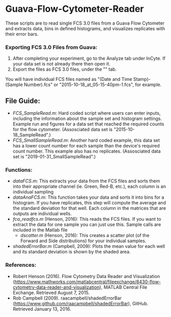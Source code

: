 # Guava-Flow-Cytometer-Reader
These scripts are to read single FCS 3.0 files from a Guava Flow Cytometer and extracts data, bins in defined histograms, and visualizes replicates with their error bars.

### Exporting FCS 3.0 Files from Guava:

1. After completing your experiment, go to the Analyze tab under InCyte. If your data set is not already there then open it.
2. Export the files as FCS 3.0 files, under the "" tab.

You will have individual FCS files named as "(Date and Time Stamp)-(Sample Number).fcs" or "2015-10-18_at_05-15-40pm-1.fcs", for example.

## File Guide:

- *FCS_SampleRead.m*: Hard coded script where users can enter inputs, including the information about the sample set and histogram settings. Example run and figures for a data set that reached the required counts for the flow cytometer. (Assosciated data set is "2015-10-18_SampleRead".)
- *FCS_SmallSampleRead.m*: Another hard coded example, this data set has a lower count number for each sample than the device's required count number. This example also has no replicates. (Assosciated data set is "2019-01-31_SmallSampleRead".)
 
### Functions:
- *dataFCS.m*: This extracts your data from the FCS files and sorts them into their appropriate channel (ie. Green, Red-B, etc.), each column is an individual sampling
- *dataAnaFCS.m*: This function takes your data and sorts it into bins for a histogram. If you have replicates, this step will compute the average and the standard deviation for that well. Each column in the matrices that are outputs are individual wells.
- *fca_readfcs.m* (Henson, 2016): This reads the FCS files. If you want to extract the data for one sample you can just use this. Sample calls are included in the Matlab file
  - *dscatter.m* (Henson, 2016): This creates a scatter plot (of the Forward and Side distributions) for your individual samples.
- *shadedErrorBar.m* (Campbell, 2009): Plots the mean value for each well and its standard deviation is shown by the shaded area.

### References:
- Robert Henson (2016). Flow Cytometry Data Reader and Visualization (https://www.mathworks.com/matlabcentral/fileexchange/8430-flow-cytometry-data-reader-and-visualization), MATLAB Central File Exchange. Retrieved August 7, 2015.
- Rob Campbell (2009). raacampbell/shadedErrorBar (https://www.github.com/raacampbell/shadedErrorBar), GitHub. Retrieved January 13, 2016.


